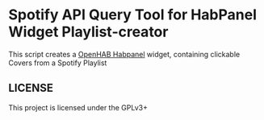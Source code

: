 # Spotify API Query Tool for HabPanel Widget Playlist-creator
This script creates a [OpenHAB Habpanel](https://www.openhab.org/docs/configuration/habpanel.html) widget, containing clickable Covers from a Spotify Playlist

## LICENSE
This project is licensed under the GPLv3+